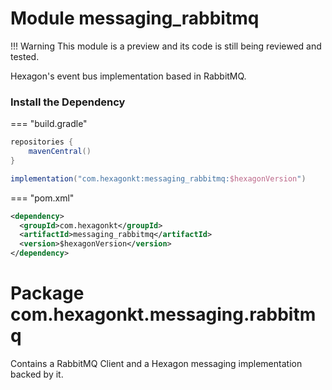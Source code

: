 
# Module messaging_rabbitmq

!!! Warning
    This module is a preview and its code is still being reviewed and tested.

Hexagon's event bus implementation based in RabbitMQ.

### Install the Dependency

=== "build.gradle"
  ```groovy
  repositories {
      mavenCentral()
  }

  implementation("com.hexagonkt:messaging_rabbitmq:$hexagonVersion")
  ```

=== "pom.xml"
  ```xml
  <dependency>
    <groupId>com.hexagonkt</groupId>
    <artifactId>messaging_rabbitmq</artifactId>
    <version>$hexagonVersion</version>
  </dependency>
  ```

# Package com.hexagonkt.messaging.rabbitmq

Contains a RabbitMQ Client and a Hexagon messaging implementation backed by it.
